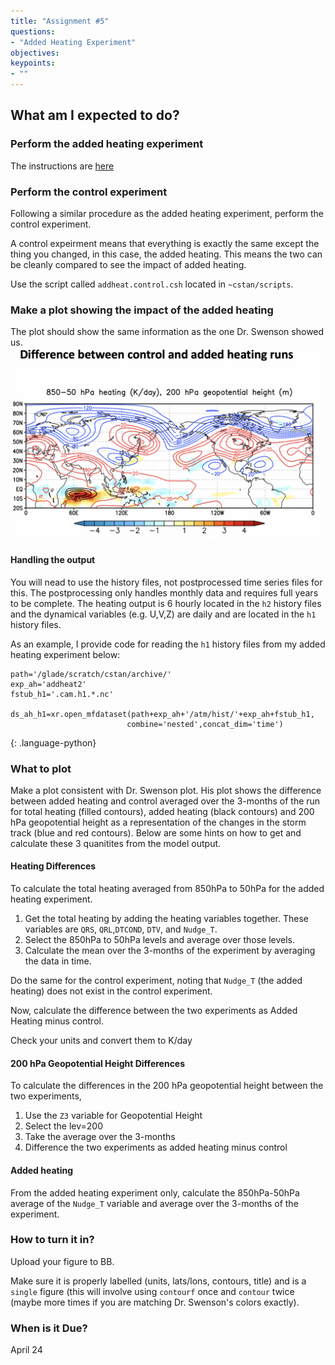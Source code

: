```yaml
---
title: "Assignment #5"
questions:
- "Added Heating Experiment"
objectives:
keypoints:
- ""
---
```


## What am I expected to do?

### Perform the added heating experiment

The instructions are [here](https://criistianastan2.github.io/AOES-CLIM670-CESM-InterventionExp/01-AddedHeating-Exps/index.html)

### Perform the control experiment

Following a similar procedure as the added heating experiment, perform the control experiment.

A control expeirment means that everything is exactly the same except the thing you changed, in this case, the added heating.  This means the two can be cleanly compared to see the impact of added heating.

Use the script called `addheat.control.csh` located in `~cstan/scripts`.

### Make a plot showing the impact of the added heating 

The plot should show the same information as the one Dr. Swenson showed us.
![addheat](../fig/diff.png)

#### Handling the output

You will nead to use the history files, not postprocessed time series files for this. The postprocessing only handles monthly data and requires full years to be complete. The heating output is 6 hourly located in the `h2` history files and the dynamical variables (e.g. U,V,Z) are daily and are located in the `h1` history files. 

As an example, I provide code for reading the `h1` history files from my added heating experiment below:

~~~
path='/glade/scratch/cstan/archive/'
exp_ah='addheat2'
fstub_h1='.cam.h1.*.nc'

ds_ah_h1=xr.open_mfdataset(path+exp_ah+'/atm/hist/'+exp_ah+fstub_h1,
                          combine='nested',concat_dim='time')
~~~
{: .language-python}

### What to plot

Make a plot consistent with Dr. Swenson plot. His plot shows the difference between added heating and control averaged over the 3-months of the run for total heating (filled contours), added heating (black contours) and 200 hPa geopotential height as a representation of the changes in the storm track (blue and red contours).  Below are some hints on how to get and calculate these 3 quanitites from the model output.

#### Heating Differences

To calculate the total heating averaged from 850hPa to 50hPa for the added heating experiment.

1. Get the total heating by adding the heating variables together.  These variables are `QRS`, `QRL`,`DTCOND`, `DTV`, and `Nudge_T`.  
2. Select the 850hPa to 50hPa levels and average over those levels.
3. Calculate the mean over the 3-months of the experiment by averaging the data in time.

Do the same for the control experiment, noting that `Nudge_T` (the added heating) does not exist in the control experiment.

Now, calculate the difference between the two experiments as Added Heating minus control.

Check your units and convert them to K/day

#### 200 hPa Geopotential Height Differences

To calculate the differences in the 200 hPa geopotential height between the two experiments, 

1. Use the `Z3` variable for Geopotential Height
2. Select the lev=200
3. Take the average over the 3-months
4. Difference the two experiments as added heating minus control

#### Added heating 

From the added heating experiment only, calculate the 850hPa-50hPa average of the `Nudge_T` variable and average over the 3-months of the experiment. 

### How to turn it in?

Upload your figure to BB.
 
Make sure it is properly labelled (units, lats/lons, contours, title) and is a `single` figure (this will involve using `contourf` once and `contour` twice (maybe more times if you are matching Dr. Swenson's colors exactly).

### When is it Due?

April 24
